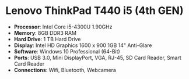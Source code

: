 # Lenovo ThinkPad T440 i5 (4th GEN)

- **Processor**: Intel Core i5-4300U 1.90GHz
- **Memory**: 8GB DDR3 RAM
- **Hard Drive**: 1 TB Hard Drive
- **Display**: Intel HD Graphics 1600 x 900 1GB 14" Anti-Glare
- **Software**: Windows 10 Professional (64-Bit)
- **Ports**: USB 3.0, Mini DisplayPort, VGA, RJ-45, SD Card Reader, Smart Card Reader
- **Connections**: Wifi, Bluetooth, Webcamera
